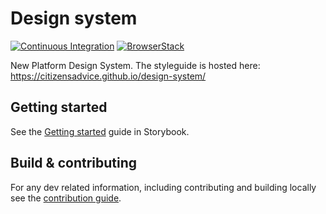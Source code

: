 # Design system

[![Continuous Integration](https://github.com/citizensadvice/design-system/actions/workflows/ci-workflow.yml/badge.svg)](https://github.com/citizensadvice/design-system/actions/workflows/ci-workflow.yml) [![BrowserStack](https://github.com/citizensadvice/design-system/actions/workflows/browserstack-workflow.yml/badge.svg?event=page_build)](https://github.com/citizensadvice/design-system/actions/workflows/browserstack-workflow.yml)

New Platform Design System. The styleguide is hosted here: https://citizensadvice.github.io/design-system/

## Getting started

See the [Getting started](https://citizensadvice.github.io/design-system/?path=/docs/welcome-getting-started--page) guide in Storybook.

## Build & contributing

For any dev related information, including contributing and building locally see the [contribution guide](CONTRIBUTING.md).
